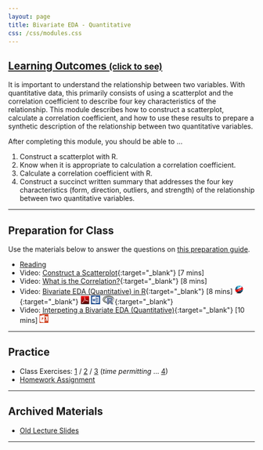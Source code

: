 ```yaml
---
layout: page
title: Bivariate EDA - Quantitative
css: /css/modules.css
---
```


<div class="panel-group-ILOs">
  <div class="panel panel-default">
    <div class="panel-heading">
      <h2 class="panel-title">
        <a data-toggle="collapse" href="#ILOs">Learning Outcomes <small>(click to see)</small></a>
      </h2>
    </div>
    <div id="ILOs" class="panel-collapse collapse">
      <div class="panel-body">
It is important to understand the relationship between two variables.  With quantitative data, this primarily consists of using a scatterplot and the correlation coefficient to describe four key characteristics of the relationship.  This module describes how to construct a scatterplot, calculate a correlation coefficient, and how to use these results to prepare a synthetic description of the relationship between two quantitative variables.

<p>After completing this module, you should be able to ...</p>

<ol>
  <li>Construct a scatterplot with R.</li>
  <li>Know when it is appropriate to calculation a correlation coefficient.</li>
  <li>Calculate a correlation coefficient with R.</li>
  <li>Construct a succinct written summary that addresses the four key characteristics (form, direction, outliers, and strength) of the relationship between two quantitative variables.</li>
</ol>
      </div>
    </div>
  </div>
</div>

----

## Preparation for Class

Use the materials below to answer the questions on [this preparation guide](BEDAQuant_Prep).

* [Reading](../book/8_IntroStats.pdf)
* Video: [Construct a Scatterplot](https://www.youtube.com/v/yXmz922K9Ks?version=3&autoplay=1){:target="_blank"} [7 mins]
* Video: [What is the Correlation?](https://www.youtube.com/v/PtYVrF_WT3A?version=3&start=32&autoplay=1){:target="_blank"} [8 mins]
* Video: [Bivariate EDA (Quantitative) in R](https://vimeo.com/user45324800/biveda-quant){:target="_blank"} [8 mins] [![Web](../img/web.png)](BEDAQuant_RHO.html){:target="_blank"}  [![PDF](../img/pdf.png)](BEDAQuant_RHO.pdf) [![MSWord](../img/word.png)](BEDAQuant_RHO.docx)  [![R](../img/Rlogo.png)](BEDAQuant_RHO.R){:target="_blank"}
* Video: [Interpeting a Bivariate EDA (Quantitative)](https://vimeo.com/user45324800/beda-quantsum){:target="_blank"} [10 mins]  [![PowerPoint](../img/ppt.png)](BEDAQuant_PPT.pptx)

----

## Practice

* Class Exercises: [1](BEDAQuant_CE1) / [2](BEDAQuant_CE2) / [3](BEDAQuant_CE3) (*time permitting* ... [4](BEDAQuant_CE4))
* [Homework Assignment](BEDAQuant_HW)

----

## Archived Materials

* [Old Lecture Slides](BEDAQuant_PPT_old.pptx)

----
